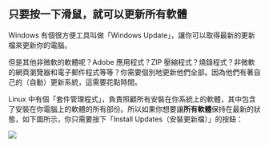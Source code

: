 ﻿<?php require("../../entete.php"); ?> <?php require("../../base.php"); ?> <?php require("../../fonctions.php"); ?>

<div id="corps">

<h2>只要按一下滑鼠，就可以更新所有軟體</h2>

<p>Windows 有個很方便工具叫做「Windows Update」，讓你可以取得最新的更新檔來更新你的電腦。</p>

<p>但是其他非微軟的軟體呢？Adobe 應用程式？ZIP 壓縮程式？燒錄程式？非微軟的網頁瀏覽器和電子郵件程式等等？你需要個別地更新他們全部。因為他們有著自己的（自動）更新系統，這需要花點時間。</p>

<p>Linux 中有個「套件管理程式」，負責照顧所有安裝在你系統上的軟體，其中包含了安裝在你電腦上的軟體的所有部份。所以如果你想要讓<b>所有軟體</b>保持在最新的狀態，如下圖所示，你只需要按下「Install Updates（安裝更新檔）」的按鈕：</p>

<img src="Images/global_update.png" />

</div>


